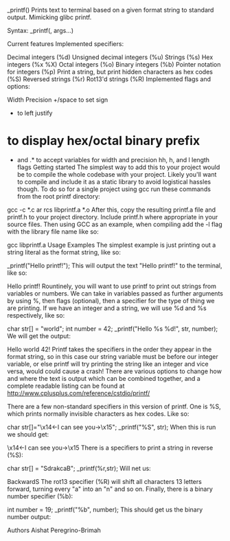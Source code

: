 _printf()
Prints text to terminal based on a given format string to standard output. Mimicking glibc printf.

Syntax: _printf(<format string>, args...)

Current features
Implemented specifiers:

Decimal integers (%d)
Unsigned decimal integers (%u)
Strings (%s)
Hex integers (%x %X)
Octal integers (%o)
Binary integers (%b)
Pointer notation for integers (%p)
Print a string, but print hidden characters as hex codes (%S)
Reversed strings (%r)
Rot13'd strings (%R)
Implemented flags and options:

Width
Precision
+/space to set sign
- to left justify
# to display hex/octal binary prefix
* and .* to accept variables for width and precision
hh, h, and l length flags
Getting started
The simplest way to add this to your project would be to compile the whole codebase with your project. Likely you'll want to compile and include it as a static library to avoid logistical hassles though. To do so for a single project using gcc run these commands from the root printf directory:

gcc -c \*.c
ar rcs libprintf.a \*.o
After this, copy the resulting printf.a file and printf.h to your project directory. Include printf.h where appropriate in your source files. Then using GCC as an example, when compiling add the -l flag with the library file name like so:

gcc <your stuff here> libprintf.a
Usage Examples
The simplest example is just printing out a string literal as the format string, like so:

_printf("Hello printf!");
This will output the text "Hello printf!" to the terminal, like so:

Hello printf!
Rountinely, you will want to use printf to print out strings from variables or numbers. We can take in variables passed as further arguments by using %, then flags (optional), then a specifier for the type of thing we are printing. If we have an integer and a string, we will use %d and %s respectively, like so:

char str[] = "world";
int number = 42;
_printf("Hello %s %d!", str, number);
We will get the output:

Hello world 42!
Printf takes the specifiers in the order they appear in the format string, so in this case our string variable must be before our integer variable, or else printf will try printing the string like an integer and vice versa, would could cause a crash! There are various options to change how and where the text is output which can be combined together, and a complete readable listing can be found at http://www.cplusplus.com/reference/cstdio/printf/

There are a few non-standard specifiers in this version of printf. One is %S, which prints normally invisible characters as hex codes. Like so:

char str[]="\x14<-I can see you->\x15";
_printf("%S", str);
When this is run we should get:

\x14<-I can see you->\x15
There is a specifiers to print a string in reverse (%S):

char str[] = "SdrakcaB";
_printf(%r,str);
Will net us:

BackwardS
The rot13 specifier (%R) will shift all characters 13 letters forward, turning every "a" into an "n" and so on. Finally, there is a binary number specifier (%b):

int number = 19;
_printf("%b", number);
This should get us the binary number output:



Authors
Aishat Peregrino-Brimah
